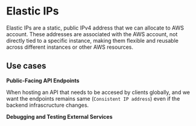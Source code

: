 # Elastic IPs

Elastic IPs are a static, public IPv4 address that we can allocate to AWS account. These addresses are associated with the AWS account, not directly tied to a specific instance, making them flexible and reusable across different instances or other AWS resources.

## Use cases

**Public-Facing API Endpoints**

When hosting an API that needs to be accesed by clients globally, and we want the endpoints remains same (`Consistent IP address`) even if the backend infrascructure changes.

**Debugging and Testing External Services**




